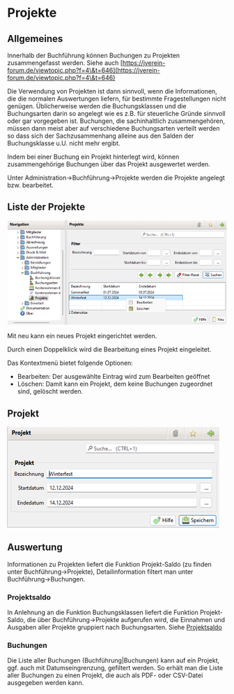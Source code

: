 # Projekte

## Allgemeines

Innerhalb der Buchführung können Buchungen zu Projekten zusammengefasst werden. Siehe auch [https://jverein-forum.de/viewtopic.php?f=4\&t=646](https://jverein-forum.de/viewtopic.php?f=4\&t=646)

Die Verwendung von Projekten ist dann sinnvoll, wenn die Informationen, die die normalen Auswertungen liefern, für bestimmte Fragestellungen nicht genügen. Üblicherweise werden die Buchungsklassen und die Buchungsarten darin so angelegt wie es z.B. für steuerliche Gründe sinnvoll oder gar vorgegeben ist. Buchungen, die sachinhaltlich zusammengehören, müssen dann meist aber auf verschiedene Buchungsarten verteilt werden so dass sich der Sachzusammenhang alleine aus den Salden der Buchungsklasse u.U. nicht mehr ergibt.

Indem bei einer Buchung ein Projekt hinterlegt wird, können zusammengehörige Buchungen über das Projekt ausgewertet werden.

Unter Administration->Buchführung->Projekte werden die Projekte angelegt bzw. bearbeitet.

## Liste der Projekte

![](../../../../v3.0.x/administration/admbuchf/img/ProjekteListeView.png)

Mit neu kann ein neues Projekt eingerichtet werden.

Durch einen Doppelklick wird die Bearbeitung eines Projekt eingeleitet.

Das Kontextmenü bietet folgende Optionen:

* Bearbeiten: Der ausgewählte Eintrag wird zum Bearbeiten geöffnet
* Löschen: Damit kann ein Projekt, dem keine Buchungen zugeordnet sind, gelöscht werden.

## Projekt

![](../../../../v3.0.x/administration/admbuchf/img/ProjektView.png)

## Auswertung

Informationen zu Projekten liefert die Funktion Projekt-Saldo (zu finden unter Buchführung->Projekte), Detailinformation filtert man unter Buchführung->Buchungen.

### Projektsaldo

In Anlehnung an die Funktion Buchungsklassen liefert die Funktion Projekt-Saldo, die über Buchführung->Projekte aufgerufen wird, die Einnahmen und Ausgaben aller Projekte gruppiert nach Buchungsarten. Siehe [Projektsaldo](../../../../allgemeine-funktionen/buchf/projekte.md)

### Buchungen

Die Liste aller Buchungen (Buchführung|Buchungen) kann auf ein Projekt, ggf. auch mit Datumseingrenzung, gefiltert werden. So erhält man die Liste aller Buchungen zu einen Projekt, die auch als PDF- oder CSV-Datei ausgegeben werden kann.
